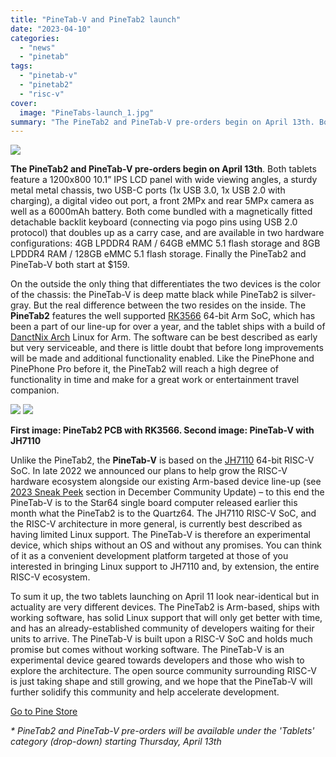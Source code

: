 ```yaml
---
title: "PineTab-V and PineTab2 launch"
date: "2023-04-10"
categories: 
  - "news"
  - "pinetab"
tags: 
  - "pinetab-v"
  - "pinetab2"
  - "risc-v"
cover: 
  image: "PineTabs-launch_1.jpg"
summary: "The PineTab2 and PineTab-V pre-orders begin on April 13th. Both tablets feature a 1200x800 10.1” IPS LCD panel with wide viewing angles, a sturdy metal metal chassis, two USB-C ports (1x USB 3.0, 1x USB 2.0 with charging), a digital video out port, a front 2MPx and rear 5MPx camera as well as a 6000mAh battery."
---
```


![](/blog/images/PineTabs-launch_1.jpg)

**The PineTab2 and PineTab-V pre-orders begin on April 13th**. Both tablets feature a 1200x800 10.1” IPS LCD panel with wide viewing angles, a sturdy metal metal chassis, two USB-C ports (1x USB 3.0, 1x USB 2.0 with charging), a digital video out port, a front 2MPx and rear 5MPx camera as well as a 6000mAh battery. Both come bundled with a magnetically fitted detachable backlit keyboard (connecting via pogo pins using USB 2.0 protocol) that doubles up as a carry case, and are available in two hardware configurations: 4GB LPDDR4 RAM / 64GB eMMC 5.1 flash storage and 8GB LPDDR4 RAM / 128GB eMMC 5.1 flash storage. Finally the PineTab2 and PineTab-V both start at $159. 

On the outside the only thing that differentiates the two devices is the color of the chassis: the PineTab-V is deep matte black while PineTab2 is silver-gray. But the real difference between the two resides on the inside. The **PineTab2** features the well supported [RK3566](https://www.rock-chips.com/a/en/products/RK35_Series/2021/0113/1274.html) 64-bit Arm SoC, which has been a part of our line-up for over a year, and the tablet ships with a build of [DanctNix Arch](https://github.com/dreemurrs-embedded/Pine64-Arch/) Linux for Arm. The software can be best described as early but very serviceable, and there is little doubt that before long improvements will be made and additional functionality enabled. Like the PinePhone and PinePhone Pro before it, the PineTab2 will reach a high degree of functionality in time and make for a great work or entertainment travel companion.

![](/blog/images/pPineTab2-pcb-1024x768.jpg) ![](/blog/images/PineTab-V-PCB-1024x654.jpg)

**First image: PineTab2 PCB with RK3566. Second image: PineTab-V with JH7110**

Unlike the PineTab2, the **PineTab-V** is based on the [JH7110](https://www.starfivetech.com/en/site/soc) 64-bit RISC-V SoC. In late 2022 we announced our plans to help grow the RISC-V hardware ecosystem alongside our existing Arm-based device line-up (see [2023 Sneak Peek](https://www.pine64.org/2022/12/15/december-update-merry-christmas-and-happy-new-pinetab/) section in December Community Update) – to this end the PineTab-V is to the Star64 single board computer released earlier this month what the PineTab2 is to the Quartz64. The JH7110 RISC-V SoC, and the RISC-V architecture in more general, is currently best described as having limited Linux support. The PineTab-V is therefore an experimental device, which ships without an OS and without any promises. You can think of it as a convenient development platform targeted at those of you interested in bringing Linux support to JH7110 and, by extension, the entire RISC-V ecosystem. 

To sum it up, the two tablets launching on April 11 look near-identical but in actuality are very different devices. The PineTab2 is Arm-based, ships with working software, has solid Linux support that will only get better with time, and has an already-established community of developers waiting for their units to arrive. The PineTab-V is built upon a RISC-V SoC and holds much promise but comes without working software. The PineTab-V is an experimental device geared towards developers and those who wish to explore the architecture. The open source community surrounding RISC-V is just taking shape and still growing, and we hope that the PineTab-V will further solidify this community and help accelerate development.  

[Go to Pine Store](https://pine64.com/product-category/tablets/)

_\* PineTab2 and PineTab-V pre-orders will be available under the 'Tablets' category (drop-down) starting Thursday, April 13th_
